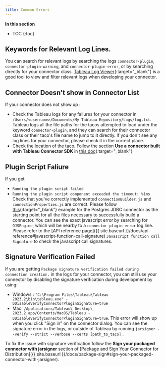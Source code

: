 ```yaml
---
title: Common Errors
---
```

**In this section**

* TOC
{:toc}

## Keywords for Relevant Log Lines.
You can search for relevant logs by searching the logs `connector-plugin`, `connector-plugin-warning`, and `connector-plugin-error`, or by searching directly for your connector class.
[Tableau Log Viewer](https://github.com/tableau/tableau-log-viewer){:target="_blank"} is a good tool to view and filter relevant logs when developing your connector. 

## Connector Doesn't show in Connector List
If your connector does not show up :
- Check the Tableau logs for any failures for your connector in `/Users/<username>/Documents/My Tableau Repository/Logs/log.txt`. Tableau logs all the file paths for the tacos attempted to load under the keyword `connector-plugin`, and they can search for their connector class or their taco's file name to jump to it directly. If you don't see any log lines for your connector, please check it in the correct place.
- Check the location of the taco. Follow the section  **Use a connector built with Tableau Connector SDK**
  in [this doc](https://help.tableau.com/current/pro/desktop/en-us/examples_connector_sdk.htm#use-a-connector-built-with-tableau-connector-sdk){:target="_blank"}

##  Plugin Script Faliure
If you get 
  - `Running the plugin script failed`
  - `Running the plugin script component exceeded the timeout: %1ms`
  Check that you've correctly implemented `connectionBuilder.js` and `connectionProperties.js`  are correct. Please follow [this](https://github.com/tableau/connector-plugin-sdk/tree/master/samples/plugins/postgres_jdbc){:target="_blank"} example for the Postgres JDBC connector as the starting point for all the files necessary to successfully build a connector. You can see the exact javascript error by searching for `QJSEngine`, which will be nearby to a `connector-plugin-error` log line.
 Please refer to the [API reference page]({{ site.baseurl }}/docs/api-reference#javascript-function-call-signature) `Javascript function call Signature` to check the javascript call signatures.



## Signature Verification Failed
If you are getting `Package signature verification failed during connection creation.` in the logs for your connector, you can still use your connector by disabling the signature verification during development by using:
- Windows : `"C:\Program Files\Tableau\Tableau 2023.2\bin\tableau.exe" -DDisableVerifyConnectorPluginSignature=true` 
- Mac:  `/Applications/Tableau\ Desktop\ 2023.2.app/Contents/MacOS/Tableau -DDisableVerifyConnectorPluginSignature=true`. 
This error will show up when you click "Sign in" on the connector dialog.
You can see the signature error in the logs, or outside of Tableau by running `jarsigner --verify --strict --verbose --certs [path_to_taco]` .

To fix the issue with signature verification follow the **Sign your packaged connector with jarsigner** section of 
 [Package and Sign Your Connector for Distribution]({{ site.baseurl }}/docs/package-sign#sign-your-packaged-connector-with-jarsigner). 
